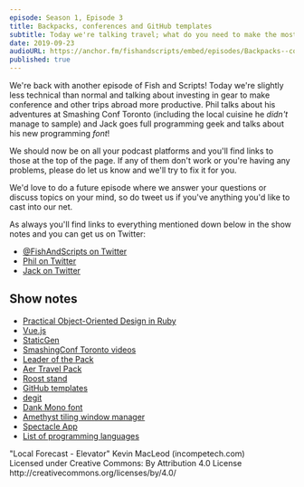 ```yaml
---
episode: Season 1, Episode 3
title: Backpacks, conferences and GitHub templates
subtitle: Today we're talking travel; what do you need to make the most out of your 4 day conference trips? We're diving into underrated rucksacks, laptop stands, power packs and turning hotel rooms into a productivity zone. The highlights reel includes how we start new projects with GitHub templates, programming fonts and we explore the weird and whacky names people come up with for programming languages.
date: 2019-09-23
audioURL: https://anchor.fm/fishandscripts/embed/episodes/Backpacks--conferences-and-GitHub-templates-e5gqia
published: true
---
```


We're back with another episode of Fish and Scripts! Today we're slightly less technical than normal and talking about investing in gear to make conference and other trips abroad more productive. Phil talks about his adventures at Smashing Conf Toronto (including the local cuisine he _didn't_ manage to sample) and Jack goes full programming geek and talks about his new programming _font_!

We should now be on all your podcast platforms and you'll find links to those at the top of the page. If any of them don't work or you're having any problems, please do let us know and we'll try to fix it for you.

We'd love to do a future episode where we answer your questions or discuss topics on your mind, so do tweet us if you've anything you'd like to cast into our net.

As always you'll find links to everything mentioned down below in the show notes and you can get us on Twitter:

- [@FishAndScripts on Twitter](https://twitter.com/fishandscripts)
- [Phil on Twitter](https://twitter.com/philhawksworth)
- [Jack on Twitter](https://twitter.com/jack_franklin)

## Show notes

- [Practical Object-Oriented Design in Ruby](https://www.poodr.com/)
- [Vue.js](https://vuejs.org)
- [StaticGen](https://www.staticgen.com)
- [SmashingConf Toronto videos](https://www.smashingmagazine.com/2019/08/smashingconf-toronto-2019-video/)
- [Leader of the Pack](https://leaderofthepack.blog/)
- [Aer Travel Pack](https://www.aersf.com/travel-pack-2-black)
- [Roost stand](https://www.therooststand.com/)
- [GitHub templates](https://github.blog/2019-06-06-generate-new-repositories-with-repository-templates/)
- [degit](https://github.com/Rich-Harris/degit)
- [Dank Mono font](https://dank.sh/)
- [Amethyst tiling window manager](https://ianyh.com/amethyst/)
- [Spectacle App](https://www.spectacleapp.com/)
- [List of programming languages](https://www.scriptol.com/programming/list-programming-languages.php)


<div class="credits">
"Local Forecast - Elevator" Kevin MacLeod (incompetech.com)
<br />Licensed under Creative Commons: By Attribution 4.0 License
http://creativecommons.org/licenses/by/4.0/
</div>
